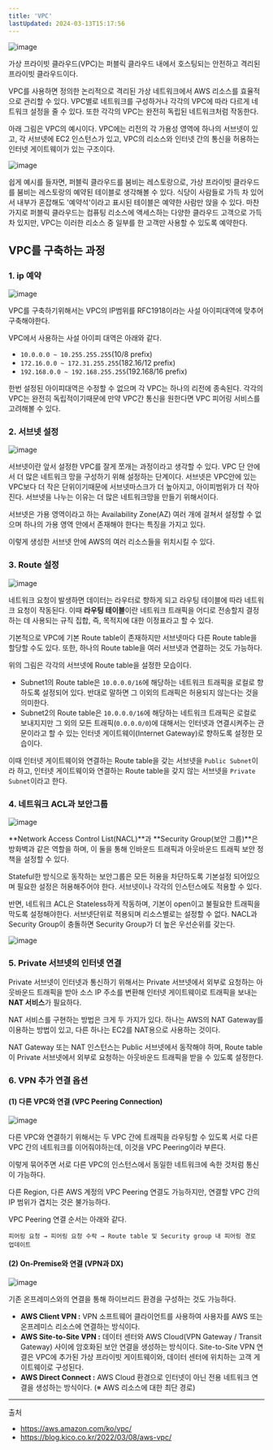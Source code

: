 ```yaml
---
title: 'VPC'
lastUpdated: 2024-03-13T15:17:56
---
```


![image](https://github.com/rlaisqls/rlaisqls/assets/81006587/a61614ad-4b4e-4533-ba3d-434ae438978d)

가상 프라이빗 클라우드(VPC)는 퍼블릭 클라우드 내에서 호스팅되는 안전하고 격리된 프라이빗 클라우드이다.

VPC를 사용하면 정의한 논리적으로 격리된 가상 네트워크에서 AWS 리소스를 효율적으로 관리할 수 있다. VPC별로 네트워크를 구성하거나 각각의 VPC에 따라 다르게 네트워크 설정을 줄 수 있다. 또한 각각의 VPC는 완전히 독립된 네트워크처럼 작동한다.

아래 그림은 VPC의 예시이다. VPC에는 리전의 각 가용성 영역에 하나의 서브넷이 있고, 각 서브넷에 EC2 인스턴스가 있고, VPC의 리소스와 인터넷 간의 통신을 허용하는 인터넷 게이트웨이가 있는 구조이다.

![image](https://github.com/rlaisqls/rlaisqls/assets/81006587/2546ee1d-2f1d-48c0-b996-31d039d27e58)

쉽게 예시를 들자면, 퍼블릭 클라우드를 붐비는 레스토랑으로, 가상 프라이빗 클라우드를 붐비는 레스토랑의 예약된 테이블로 생각해볼 수 있다. 식당이 사람들로 가득 차 있어서 내부가 혼잡해도 '예약석'이라고 표시된 테이블은 예약한 사람만 앉을 수 있다. 마찬가지로 퍼블릭 클라우드는 컴퓨팅 리소스에 액세스하는 다양한 클라우드 고객으로 가득 차 있지만, VPC는 이러한 리소스 중 일부를 한 고객만 사용할 수 있도록 예약한다.

## VPC를 구축하는 과정

### 1. ip 예약
![image](https://github.com/rlaisqls/rlaisqls/assets/81006587/b09d481e-bdf6-4318-982f-404bc697ad01)

VPC를 구축하기위해서는 VPC의 IP범위를 RFC1918이라는 사설 아이피대역에 맞추어 구축해야한다.

VPC에서 사용하는 사설 아이피 대역은 아래와 같다.

- `10.0.0.0 ~ 10.255.255.255`(10/8 prefix)
- `172.16.0.0 ~ 172.31.255.255`(182.16/12 prefix)
- `192.168.0.0 ~ 192.168.255.255`(192.168/16 prefix)

한번 설정된 아이피대역은 수정할 수 없으며 각 VPC는 하나의 리전에 종속된다. 각각의 VPC는 완전히 독립적이기때문에 만약 VPC간 통신을 원한다면 VPC 피어링 서비스를 고려해볼 수 있다.

### 2. 서브넷 설정

![image](https://github.com/rlaisqls/rlaisqls/assets/81006587/28fd0a05-3f4e-421a-bded-32e1567fe2ee)

서브넷이란 앞서 설정한 VPC를 잘게 쪼개는 과정이라고 생각할 수 있다. VPC 단 안에서 더 많은 네트워크 망을 구성하기 위해 설정하는 단계이다. 서브넷은 VPC안에 있는 VPC보다 더 작은 단위이기때문에 서브넷마스크가 더 높아지고, 아이피범위가 더 작아진다. 서브넷을 나누는 이유는 더 많은 네트워크망을 만들기 위해서이다.

서브넷은 가용 영역이라고 하는 Availability Zone(AZ) 여러 개에 걸쳐서 설정할 수 없으며 하나의 가용 영역 안에서 존재해야 한다는 특징을 가지고 있다.

이렇게 생성한 서브넷 안에 AWS의 여러 리소스들을 위치시킬 수 있다.

### 3. Route 설정

![image](https://github.com/rlaisqls/rlaisqls/assets/81006587/5a8df9db-5680-4d20-8023-0e785a61aebb)

네트워크 요청이 발생하면 데이터는 라우터로 향하게 되고 라우팅 테이블에 따라 네트워크 요청이 작동된다. 이때 **라우팅 테이블**이란 네트워크 트래픽을 어디로 전송할지 결정하는 데 사용되는 규직 집합, 즉, 목적지에 대한 이정표라고 할 수 있다.

기본적으로 VPC에 기본 Route table이 존재하지만 서브넷마다 다른 Route table을 할당할 수도 있다.
또한, 하나의 Route table을 여러 서브넷과 연결하는 것도 가능하다.

위의 그림은 각각의 서브넷에 Route table을 설정한 모습이다.

- Subnet1의 Route table은 `10.0.0.0/16`에 해당하는 네트워크 트래픽을 로컬로 향하도록 설정되어 있다. 반대로 말하면 그 이외의 트래픽은 허용되지 않는다는 것을 의미한다.
- Subnet2의 Route table은 `10.0.0.0/16`에 해당하는 네트워크 트래픽은 로컬로 보내지지만 그 외의 모든 트래픽(`0.0.0.0/0`)에 대해서는 인터넷과 연결시켜주는 관문이라고 할 수 있는 인터넷 게이트웨이(Internet Gateway)로 향하도록 설정한 모습이다.

이때 인터넷 게이트웨이와 연결하는 Route table을 갖는 서브넷을 `Public Subnet`이라 하고, 인터넷 게이트웨이와 연결하는 Route table을 갖지 않는 서브넷을 `Private Subnet`이라고 한다.

### 4. 네트워크 ACL과 보안그룹

![image](https://github.com/rlaisqls/rlaisqls/assets/81006587/cea2eb8e-b6c6-4ef2-a898-03022065e596)

**Network Access Control List(NACL)**과 **Security Group(보안 그룹)**은 방화벽과 같은 역할을 하며, 이 둘을 통해 인바운드 트래픽과 아웃바운드 트래픽 보안 정책을 설정할 수 있다.

Stateful한 방식으로 동작하는 보안그룹은 모든 허용을 차단하도록 기본설정 되어있으며 필요한 설정은 허용해주어야 한다. 서브넷이나 각각의 인스턴스에도 적용할 수 있다.

반면, 네트워크 ACL은 Stateless하게 작동하며, 기본이 open이고 불필요한 트래픽을 막도록 설정해야한다. 서브넷단위로 적용되며 리소스별로는 설정할 수 없다. NACL과 Security Group이 충돌하면 Security Group가 더 높은 우선순위를 갖는다.

![image](https://github.com/rlaisqls/rlaisqls/assets/81006587/c8b98048-75e3-4913-9881-6ddcbdfb5367)

### 5. Private 서브넷의 인터넷 연결

Private 서브넷이 인터넷과 통신하기 위해서는 Private 서브넷에서 외부로 요청하는 아웃바운드 트래픽을 받아 소스 IP 주소를 변환해 인터넷 게이트웨이로 트래픽을 보내는 **NAT 서비스**가 필요하다.

NAT 서비스를 구현하는 방법은 크게 두 가지가 있다. 하나는 AWS의 NAT Gateway를 이용하는 방법이 있고, 다른 하나는 EC2를 NAT용으로 사용하는 것이다.

NAT Gateway 또는 NAT 인스턴스는 Public 서브넷에서 동작해야 하며, Route table이 Private 서브넷에서 외부로 요청하는 아웃바운드 트래픽을 받을 수 있도록 설정한다.

### 6. VPN 추가 연결 옵션

#### (1) 다른 VPC와 연결 (VPC Peering Connection)

![image](https://github.com/rlaisqls/rlaisqls/assets/81006587/f7638f72-5175-451c-b8f1-794fa7602d8a)

다른 VPC와 연결하기 위해서는 두 VPC 간에 트래픽을 라우팅할 수 있도록 서로 다른 VPC 간의 네트워크를 이어줘야하는데, 이것을 VPC Peering이라 부른다.

이렇게 묶어주면 서로 다른 VPC의 인스턴스에서 동일한 네트워크에 속한 것처럼 통신이 가능하다.

다른 Region, 다른 AWS 계정의 VPC Peering 연결도 가능하지만, 연결할 VPC 간의 IP 범위가 겹치는 것은 불가능하다.

VPC Peering 연결 순서는 아래와 같다.

```
피어링 요청 → 피어링 요청 수락 → Route table 및 Security group 내 피어링 경로 업데이트
```

#### (2) On-Premise와 연결 (VPN과 DX)

![image](https://github.com/rlaisqls/rlaisqls/assets/81006587/7787fa30-0bdc-485a-92c7-2f178de23252)

기존 온프레미스와의 연결을 통해 하이브리드 환경을 구성하는 것도 가능하다.

- **AWS Client VPN :** VPN 소프트웨어 클라이언트를 사용하여 사용자를 AWS 또는 온프레미스 리소스에 연결하는 방식이다.
- **AWS Site-to-Site VPN :** 데이터 센터와 AWS Cloud(VPN Gateway / Transit Gateway) 사이에 암호화된 보안 연결을 생성하는 방식이다. Site-to-Site VPN 연결은 VPC에 추가된 가상 프라이빗 게이트웨이와, 데이터 센터에 위치하는 고객 게이트웨이로 구성된다.
- **AWS Direct Connect :** AWS Cloud 환경으로 인터넷이 아닌 전용 네트워크 연결을 생성하는 방식이다. (※ AWS 리소스에 대한 최단 경로)

---
출처
- https://aws.amazon.com/ko/vpc/
- https://blog.kico.co.kr/2022/03/08/aws-vpc/